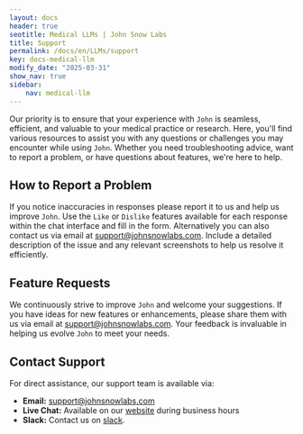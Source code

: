 ```yaml
---
layout: docs
header: true
seotitle: Medical LLMs | John Snow Labs
title: Support
permalink: /docs/en/LLMs/support
key: docs-medical-llm
modify_date: "2025-03-31"
show_nav: true
sidebar:
    nav: medical-llm
---
```


<div class="h3-box" markdown="1">

Our priority is to ensure that your experience with `John` is seamless, efficient, and valuable to your medical practice or research. Here, you'll find various resources to assist you with any questions or challenges you may encounter while using `John`. Whether you need troubleshooting advice, want to report a problem, or have questions about features, we're here to help.

</div><div class="h3-box" markdown="1">

## How to Report a Problem

If you notice inaccuracies in responses please report it to us and help us improve `John`. Use the `Like` or `Dislike` features available for each response within the chat interface and fill in the form. Alternatively you can also contact us via email at [support@johnsnowlabs.com](mailto:support@johnsnowlabs.com). Include a detailed description of the issue and any relevant screenshots to help us resolve it efficiently.

</div><div class="h3-box" markdown="1">

## Feature Requests

We continuously strive to improve `John` and welcome your suggestions. If you have ideas for new features or enhancements, please share them with us via email at support@johnsnowlabs.com. Your feedback is invaluable in helping us evolve `John` to meet your needs.

</div><div class="h3-box" markdown="1">

## Contact Support

For direct assistance, our support team is available via:
- **Email:** [support@johnsnowlabs.com](mailto:support@johnsnowlabs.com)
- **Live Chat:** Available on our [website](https://www.johnsnowlabs.com/) during business hours
- **Slack:** Contact us on [slack](https://spark-nlp.slack.com/archives/C06E88Q93FE). 

</div>